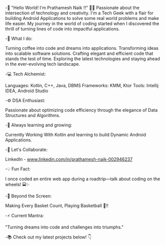 -👋 "Hello World! I'm Prathamesh Naik !!" 👨‍💻
  Passionate about the intersection of technology and creativity.
  I'm a Tech Geek with a flair for building Android Applications to solve some real world problems and make life easier. 
  My journey in the world of coding started when I discovered the thrill of turning lines of code into impactful applications.


-🚀 What I do:

  Turning coffee into code and dreams into applications.
  Transforming ideas into scalable software solutions.
  Crafting elegant and efficient code that stands the test of time.
  Exploring the latest technologies and staying ahead in the ever-evolving tech landscape.


-💻 Tech Alchemist:

  Languages: Kotlin, C++, Java, DBMS
  Frameworks: KMM, Ktor
  Tools: Intellij IDEA, Android Studio


-⚙️ DSA Enthusiast:

  Passionate about optimizing code efficiency through the elegance of Data Structures and Algorithms.  


-🌱 Always learning and growing:

  Currently Working With Kotlin and learning to build Dynamic Android Applications.
  

-🌟 Let's Collaborate:

  LinkedIn - www.linkedin.com/in/prathamesh-naik-002946237


-💡 Fun Fact:
  
  I once coded an entire web app during a roadtrip—talk about coding on the wheels! 🚍✨


-🎸 Beyond the Screen:

  Making Every Basket Count, Playing Basketball 🏀!!


-⚡ Current Mantra:
  
  "Turning dreams into code and challenges into triumphs."


-📚 Check out my latest projects below! 👇

  

<!---
coder-prathamesh23/coder-prathamesh23 is a ✨ special ✨ repository because its `README.md` (this file) appears on your GitHub profile.
You can click the Preview link to take a look at your changes.
--->
